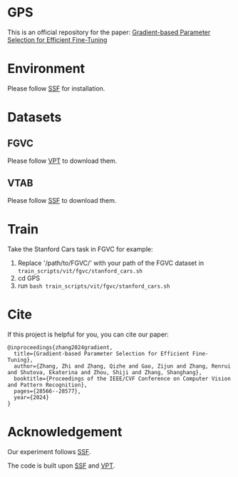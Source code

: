 # GPS
This is an official repository for the paper: [Gradient-based Parameter Selection for Efficient Fine-Tuning](https://arxiv.org/pdf/2312.10136)

# Environment
Please follow [SSF](https://github.com/dongzelian/SSF) for installation.

# Datasets
## FGVC
Please follow [VPT](https://github.com/KMnP/vpt) to download them.
## VTAB 
Please follow [SSF](https://github.com/dongzelian/SSF) to download them.

# Train
Take the Stanford Cars task in FGVC for example:
1. Replace '/path/to/FGVC/' with your path of the FGVC dataset in `train_scripts/vit/fgvc/stanford_cars.sh`
2. cd GPS
3. run
   `bash train_scripts/vit/fgvc/stanford_cars.sh`
   
# Cite
If this project is helpful for you, you can cite our paper:
```
@inproceedings{zhang2024gradient,
  title={Gradient-based Parameter Selection for Efficient Fine-Tuning},
  author={Zhang, Zhi and Zhang, Qizhe and Gao, Zijun and Zhang, Renrui and Shutova, Ekaterina and Zhou, Shiji and Zhang, Shanghang},
  booktitle={Proceedings of the IEEE/CVF Conference on Computer Vision and Pattern Recognition},
  pages={28566--28577},
  year={2024}
}
```


# Acknowledgement
Our experiment follows [SSF](https://github.com/dongzelian/SSF).

The code is built upon [SSF](https://github.com/dongzelian/SSF) and [VPT](https://github.com/KMnP/vpt).


